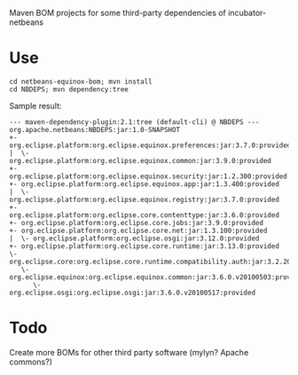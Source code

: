 Maven BOM projects for some third-party dependencies of incubator-netbeans

# Use

    cd netbeans-equinox-bom; mvn install
    cd NBDEPS; mvn dependency:tree

Sample result:

    --- maven-dependency-plugin:2.1:tree (default-cli) @ NBDEPS ---
    org.apache.netbeans:NBDEPS:jar:1.0-SNAPSHOT
    +- org.eclipse.platform:org.eclipse.equinox.preferences:jar:3.7.0:provided
    |  \- org.eclipse.platform:org.eclipse.equinox.common:jar:3.9.0:provided
    +- org.eclipse.platform:org.eclipse.equinox.security:jar:1.2.300:provided
    +- org.eclipse.platform:org.eclipse.equinox.app:jar:1.3.400:provided
    |  \- org.eclipse.platform:org.eclipse.equinox.registry:jar:3.7.0:provided
    +- org.eclipse.platform:org.eclipse.core.contenttype:jar:3.6.0:provided
    +- org.eclipse.platform:org.eclipse.core.jobs:jar:3.9.0:provided
    +- org.eclipse.platform:org.eclipse.core.net:jar:1.3.100:provided
    |  \- org.eclipse.platform:org.eclipse.osgi:jar:3.12.0:provided
    +- org.eclipse.platform:org.eclipse.core.runtime:jar:3.13.0:provided
    \- org.eclipse.core:org.eclipse.core.runtime.compatibility.auth:jar:3.2.200.v20100517:provided
       \- org.eclipse.equinox:org.eclipse.equinox.common:jar:3.6.0.v20100503:provided
          \- org.eclipse.osgi:org.eclipse.osgi:jar:3.6.0.v20100517:provided


# Todo

Create more BOMs for other third party software (mylyn? Apache commons?)

